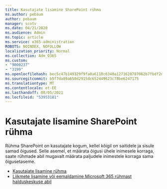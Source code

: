 ```yaml
---
title: Kasutajate lisamine SharePoint rühma
ms.author: pebaum
author: pebaum
manager: scotv
ms.date: 04/21/2020
ms.audience: Admin
ms.topic: article
ms.service: o365-administration
ROBOTS: NOINDEX, NOFOLLOW
localization_priority: Normal
ms.collection: Adm_O365
ms.custom:
- "9000237"
- "3199"
ms.openlocfilehash: bec5c47b149329f9fa0a6110c6340a1271620787062b7fbdf2d8d4b96b97b202
ms.sourcegitcommit: b5f7da89a650d2915dc652449623c78be6247175
ms.translationtype: MT
ms.contentlocale: et-EE
ms.lasthandoff: 08/05/2021
ms.locfileid: "53953181"
---
```

# <a name="add-users-to-a-sharepoint-group"></a>Kasutajate lisamine SharePoint rühma

Rühma SharePoint on kasutajate kogum, kellel kõigil on saitidele ja sisule samad õigused. Selle asemel, et määrata õigusi ühele inimesele korraga, saate rühmade abil mugavalt määrata paljudele inimestele korraga sama õigusetaseme.

- [Kasutajate lisamine rühma](https://docs.microsoft.com/sharepoint/customize-sharepoint-site-permissions#add-users-to-a-group)
- [Liikmete lisamine või eemaldamine Microsoft 365 rühmast halduskeskuse abil](https://docs.microsoft.com/microsoft-365/admin/create-groups/add-or-remove-members-from-groups)